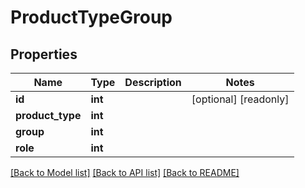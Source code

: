 # ProductTypeGroup

## Properties
Name | Type | Description | Notes
------------ | ------------- | ------------- | -------------
**id** | **int** |  | [optional] [readonly] 
**product_type** | **int** |  | 
**group** | **int** |  | 
**role** | **int** |  | 

[[Back to Model list]](../README.md#documentation-for-models) [[Back to API list]](../README.md#documentation-for-api-endpoints) [[Back to README]](../README.md)


